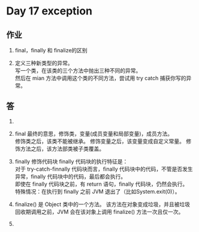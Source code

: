 # Day 17 exception

## 作业

1. final，finally 和 finalize的区别
  
2. 定义三种新类型的异常。  
   写一个类，在该类的三个方法中抛出三种不同的异常。  
   然后在 mian 方法中调用这个类的不同方法，尝试用 try catch 捕获你写的异常。
   
## 答

1. 
  1. final 最终的意思，修饰类，变量(成员变量和局部变量)，成员方法。  
  修饰类之后，该类不能被继承。
  修饰变量之后，该变量变成自定义常量。
  修饰方法之后，该方法部类被子类覆盖。
  2. finally 修饰代码块
  finally 代码块的执行特征是：  
  对于 try-catch-finnally 代码块而言，finally 代码块中的代码，不管是否发生异常，finally 代码块中的代码，最后都会执行。  
  即使在 finally 代码块之前，有 return 语句，finally 代码块，仍然会执行。  
  特殊情况：在执行到 finally 之前 JVM 退出了（比如System.exit(0)）。
     
  3. finalize() 是 Object 类中的一个方法。
  该方法在对象变成垃圾，并且被垃圾回收期调用之前，JVM 会在该对象上调用 finalize() 方法一次且仅一次。
  
2. 
